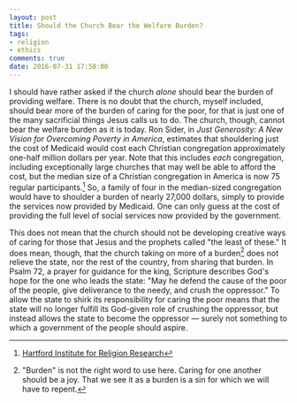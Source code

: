 ```yaml
---
layout: post
title: Should the Church Bear the Welfare Burden?
tags:
- religion
- ethics
comments: true
date: 2016-07-31 17:58:00
---
```


I should have rather asked if the church *alone* should bear the burden of providing welfare. There is no doubt that the church, myself included, should bear more of the burden of caring for the poor, for that is just one of the many sacrificial things Jesus calls us to do. The church, though, cannot bear the welfare burden as it is today. Ron Sider, in *Just Generosity: A New Vision for Overcoming Poverty in America*, estimates that shouldering just the cost of Medicaid would cost each Christian congregation approximately one-half million dollars per year. Note that this includes *each* congregation, including exceptionally large churches that may well be able to afford the cost, but the median size of a Christian congregation in America is now 75 regular participants.[^1] So, a family of four in the median-sized congregation would have to shoulder a burden of nearly 27,000 dollars, simply to provide the services now provided by Medicaid. One can only guess at the cost of providing the full level of social services now provided by the government.

This does not mean that the church should not be developing creative ways of caring for those that Jesus and the prophets called "the least of these." It does mean, though, that the church taking on more of a burden[^2] does not relieve the state, nor the rest of the country, from sharing that burden. In Psalm 72, a prayer for guidance for the king, Scripture describes God's hope for the one who leads the state: "May he defend the cause of the poor of the people, give deliverance to the needy, and crush the oppressor." To allow the state to shirk its responsibility for caring the poor means that the state will no longer fulfill its God-given role of crushing the oppressor, but instead allows the state to become the oppressor — surely not something to which a government of the people should aspire.

[^1]: [Hartford Institute for Religion Research](http://hirr.hartsem.edu/research/fastfacts/fast_facts.html#sizecong)

[^2]: "Burden" is not the right word to use here. Caring for one another should be a joy. That we see it as a burden is a sin for which we will have to repent.
